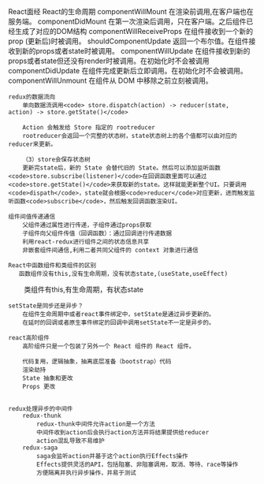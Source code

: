 
React面经
    React的生命周期
        componentWillMount 在渲染前调用,在客户端也在服务端。
        componentDidMount  在第一次渲染后调用，只在客户端。之后组件已经生成了对应的DOM结构
        componentWillReceiveProps 在组件接收到一个新的 prop (更新后)时被调用。
        shouldComponentUpdate 返回一个布尔值。在组件接收到新的props或者state时被调用。
        componentWillUpdate 在组件接收到新的props或者state但还没有render时被调用。在初始化时不会被调用
        componentDidUpdate 在组件完成更新后立即调用。在初始化时不会被调用。
        componentWillUnmount 在组件从 DOM 中移除之前立刻被调用。
    
    redux的数据流向
        单向数据流调用<code> store.dispatch(action) -> reducer(state, action) -> store.getState()</code>

        Action 会触发给 Store 指定的 rootreducer
        rootreducer会返回一个完整的状态树，state状态树上的各个值都可以由对应的reducer来更新。

        （3）store会保存状态树
        更新完state后，新的 State 会替代旧的 State。然后可以添加监听函数<code>store.subscribe(listener)</code>在回调函数里面可以通过<code>store.getState()</code>来获取新的state。这样就能更新整个UI。只要调用<code>dispath</code>，state就会根据<code>reducer</code>对应更新，进而触发监听函数<code>subscribe</code>，然后触发回调函数渲染UI。

    组件间值传递通信
        父组件通过属性进行传递，子组件通过props获取
        子组件向父组件传值（回调函数）：通过回调进行传递数据
        利用react-redux进行组件之间的状态信息共享
        非嵌套组件间通信,利用二者共同父组件的 context 对象进行通信

    React中函数组件和类组件的区别
       函数组件没有this,没有生命周期，没有状态state,(useState,useEffect)
　　    类组件有this,有生命周期，有状态state

    setState是同步还是异步？
        在组件生命周期中或者react事件绑定中，setState是通过异步更新的。
        在延时的回调或者原生事件绑定的回调中调用setState不一定是异步的。
    
    react高阶组件
        高阶组件只是一个包装了另外一个 React 组件的 React 组件。

        代码复用，逻辑抽象，抽离底层准备（bootstrap）代码
        渲染劫持
        State 抽象和更改
        Props 更改

        
    redux处理异步的中间件
        redux-thunk
            redux-thunk中间件允许action是一个方法
            中间件收到action后会执行action方法并将结果提供给reducer
            action混乱导致不易维护
        redux-saga
            saga会监听action并基于这个action执行Effects操作
            Effects提供灵活的API，包括阻塞、非阻塞调用，取消、等待、race等操作
            方便隔离并执行异步操作，并易于测试 